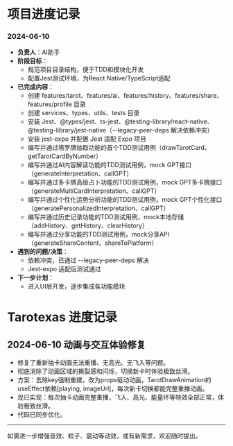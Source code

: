 # 项目进度记录

### 2024-06-10
- **负责人**：AI助手
- **阶段目标**：
  - 规范项目目录结构，便于TDD和模块化开发
  - 配置Jest测试环境，为React Native/TypeScript适配
- **已完成内容**：
  - 创建 features/tarot、features/ai、features/history、features/share、features/profile 目录
  - 创建 services、types、utils、tests 目录
  - 安装 Jest、@types/jest、ts-jest、@testing-library/react-native、@testing-library/jest-native（--legacy-peer-deps 解决依赖冲突）
  - 安装 jest-expo 并配置 Jest 适配 Expo 项目
  - 编写并通过塔罗牌抽取功能的首个TDD测试用例（drawTarotCard、getTarotCardByNumber）
  - 编写并通过AI内容解读功能的TDD测试用例，mock GPT接口（generateInterpretation、callGPT）
  - 编写并通过多卡牌高级占卜功能的TDD测试用例，mock GPT多卡牌接口（generateMultiCardInterpretation、callGPT）
  - 编写并通过个性化运势分析功能的TDD测试用例，mock GPT个性化接口（generatePersonalizedInterpretation、callGPT）
  - 编写并通过历史记录功能的TDD测试用例，mock本地存储（addHistory、getHistory、clearHistory）
  - 编写并通过分享功能的TDD测试用例，mock分享API（generateShareContent、shareToPlatform）
- **遇到的问题/决策**：
  - 依赖冲突，已通过 --legacy-peer-deps 解决
  - Jest-expo 适配后测试通过
- **下一步计划**：
  - 进入UI层开发，逐步集成各功能模块

# Tarotexas 进度记录

## 2024-06-10 动画与交互体验修复

- 修复了重新抽卡动画无法重播、无高光、无飞入等问题。
- 彻底消除了动画区域的撕裂感和闪烁，切换新卡时体验极致丝滑。
- 方案：去除key强制重建，改为props驱动动画，TarotDrawAnimation的useEffect依赖[playing, imageUrl]，每次新卡切换都能完整重播动画。
- 现已实现：每次抽卡动画完整重播，飞入、高光、能量环等特效全部正常，体验极致丝滑。
- 代码已同步优化。

---

如需进一步增强音效、粒子、震动等动效，或有新需求，欢迎随时提出。 